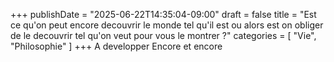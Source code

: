 +++
publishDate = "2025-06-22T14:35:04-09:00"
draft = false
title = "Est ce qu'on peut encore decouvrir le monde tel qu'il est ou alors est on obliger de le decouvrir tel qu'on veut pour vous le montrer ?"
categories = [ "Vie", "Philosophie" ]
+++
A developper
Encore et encore
